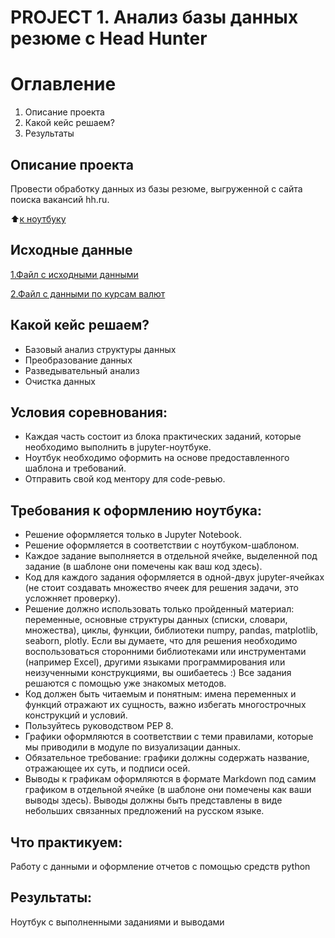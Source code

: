 # PROJECT 1. Анализ базы данных резюме c Head Hunter
# Оглавление
1. Описание проекта
2. Какой кейс решаем?
3. Результаты

## Описание проекта
Провести обработку данных из базы резюме, выгруженной с сайта поиска вакансий hh.ru.

:arrow_up:[к ноутбуку](https://github.com/Alexandra231116/Alexa_Data_Science/blob/main/SKILLFACTORY/PROJECT-1/Project-1.%20Ноутбук-шаблон.ipynb)

## Исходные данные
[1.Файл с исходными данными](https://drive.google.com/file/d/1Kb78mAWYKcYlellTGhIjPI-bCcKbGuTn/view#)

[2.Файл с данными по курсам валют](https://lms.skillfactory.ru/assets/courseware/v1/15abf80f45a2f3e93c3274101b451c67/asset-v1:SkillFactory+DST-3.0+28FEB2021+type@asset+block/ExchangeRates.zip)

## Какой кейс решаем?
* Базовый анализ структуры данных
* Преобразование данных
* Разведывательный анализ
* Очистка данных

## Условия соревнования:
* Каждая часть состоит из блока практических заданий, которые необходимо выполнить в jupyter-ноутбуке.
* Ноутбук необходимо оформить на основе предоставленного шаблона и требований.
* Отправить свой код ментору для code-ревью.

## Требования к оформлению ноутбука:
* Решение оформляется только в Jupyter Notebook.
* Решение оформляется в соответствии с ноутбуком-шаблоном.
* Каждое задание выполняется в отдельной ячейке, выделенной под задание (в шаблоне они помечены как ваш код здесь).
* Код для каждого задания оформляется в одной-двух jupyter-ячейках (не стоит создавать множество ячеек для решения задачи, это усложняет проверку).
* Решение должно использовать только пройденный материал: переменные, основные структуры данных (списки, словари, множества), циклы, функции, библиотеки numpy, pandas, matplotlib, seaborn, plotly. Если вы думаете, что для решения необходимо воспользоваться сторонними библиотеками или инструментами (например Excel), другими языками программирования или неизученными конструкциями, вы ошибаетесь :) Все задания решаются с помощью уже знакомых методов.
* Код должен быть читаемым и понятным: имена переменных и функций отражают их сущность, важно избегать многострочных конструкций и условий.
* Пользуйтесь руководством PEP 8.
* Графики оформляются в соответствии с теми правилами, которые мы приводили в модуле по визуализации данных.
* Обязательное требование: графики должны содержать название, отражающее их суть, и подписи осей.
* Выводы к графикам оформляются в формате Markdown под самим графиком в отдельной ячейке (в шаблоне они помечены как ваши выводы здесь). Выводы должны быть представлены в виде небольших связанных предложений на русском языке.

## Что практикуем:

Работу с данными и оформление отчетов с помощью средств python

## Результаты:
Ноутбук с выполненными заданиями и выводами

